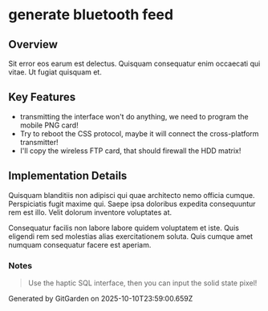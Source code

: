 # generate bluetooth feed

## Overview
Sit error eos earum est delectus. Quisquam consequatur enim occaecati qui vitae. Ut fugiat quisquam et.

## Key Features
- transmitting the interface won't do anything, we need to program the mobile PNG card!
- Try to reboot the CSS protocol, maybe it will connect the cross-platform transmitter!
- I'll copy the wireless FTP card, that should firewall the HDD matrix!

## Implementation Details
Quisquam blanditiis non adipisci qui quae architecto nemo officia cumque. Perspiciatis fugit maxime qui. Saepe ipsa doloribus expedita consequuntur rem est illo. Velit dolorum inventore voluptates at.
 Consequatur facilis non labore labore quidem voluptatem et iste. Quis eligendi rem sed molestias alias exercitationem soluta. Quis cumque amet numquam consequatur facere est aperiam.

### Notes
> Use the haptic SQL interface, then you can input the solid state pixel!

Generated by GitGarden on 2025-10-10T23:59:00.659Z